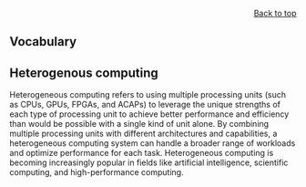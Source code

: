 <div id="readme" class="Box-body readme blob js-code-block-container">
<article class="markdown-body entry-content p-3 p-md-6" itemprop="text">
<p align="right">
<a href="https://github.com/oreol-ag/oreol-web#--advanced-computing-technologies">Back to top</a>
</p>

# Vocabulary

## Heterogenous computing
Heterogeneous computing refers to using multiple processing units (such as CPUs, GPUs, FPGAs, and ACAPs) to leverage the unique strengths of each type of processing unit to achieve better performance and efficiency than would be possible with a single kind of unit alone. By combining multiple processing units with different architectures and capabilities, a heterogeneous computing system can handle a broader range of workloads and optimize performance for each task. Heterogeneous computing is becoming increasingly popular in fields like artificial intelligence, scientific computing, and high-performance computing.